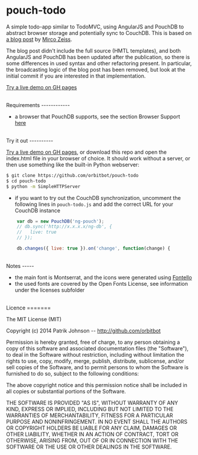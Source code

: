 pouch-todo
==========

A simple todo-app similar to TodoMVC, using AngularJS and PouchDB to abstract browser storage and potentially sync to CouchDB. This is based on 
[a blog post](http://www.mircozeiss.com/sync-multiple-angularjs-apps-without-server-via-pouchdb) by [Mirco Zeiss](https://github.com/zemirco). 

The blog post didn't include the full source (HMTL templates), and both AngularJS and PouchDB has been updated after the publication, so there is some differences in used syntax and other refactoring present. In particular, the broadcasting logic of the blog post has been removed, but look at the initial commit if you are interested in that implementation.


[Try a live demo on GH pages](http://orbitbot.github.io/pouch-todo/)

<br />
Requirements
------------

- a browser that PouchDB supports, see the section Browser Support [here](http://pouchdb.com/learn.html)  

<br />
Try it out
----------

[Try a live demo on GH pages](http://orbitbot.github.io/pouch-todo/), or download this repo and open the index.html file in your browser of choice. It should work without a server, or then use something like the built-in Python webserver:

```bash
$ git clone https://github.com/orbitbot/pouch-todo
$ cd pouch-todo
$ python -m SimpleHTTPServer
```

- if you want to try out the CouchDB synchronization, uncomment the following lines in ```pouch-todo.js``` and add the correct URL for your CouchDB instance

```javascript
    var db = new PouchDB('ng-pouch');
    // db.sync('http://x.x.x.x/ng-db', {
    //   live: true
    // });

    db.changes({ live: true }).on('change', function(change) {
```

<br />
Notes
-----

- the main font is Montserrat, and the icons were generated using [Fontello](http://fontello.com)
- the used fonts are covered by the Open Fonts License, see information under the licenses subfolder

<br />
Licence
=======

The MIT License (MIT)

Copyright (c) 2014 Patrik Johnson -- http://github.com/orbitbot

Permission is hereby granted, free of charge, to any person obtaining a copy of
this software and associated documentation files (the "Software"), to deal in
the Software without restriction, including without limitation the rights to
use, copy, modify, merge, publish, distribute, sublicense, and/or sell copies of
the Software, and to permit persons to whom the Software is furnished to do so,
subject to the following conditions:

The above copyright notice and this permission notice shall be included in all
copies or substantial portions of the Software.

THE SOFTWARE IS PROVIDED "AS IS", WITHOUT WARRANTY OF ANY KIND, EXPRESS OR
IMPLIED, INCLUDING BUT NOT LIMITED TO THE WARRANTIES OF MERCHANTABILITY, FITNESS
FOR A PARTICULAR PURPOSE AND NONINFRINGEMENT. IN NO EVENT SHALL THE AUTHORS OR
COPYRIGHT HOLDERS BE LIABLE FOR ANY CLAIM, DAMAGES OR OTHER LIABILITY, WHETHER
IN AN ACTION OF CONTRACT, TORT OR OTHERWISE, ARISING FROM, OUT OF OR IN
CONNECTION WITH THE SOFTWARE OR THE USE OR OTHER DEALINGS IN THE SOFTWARE.
